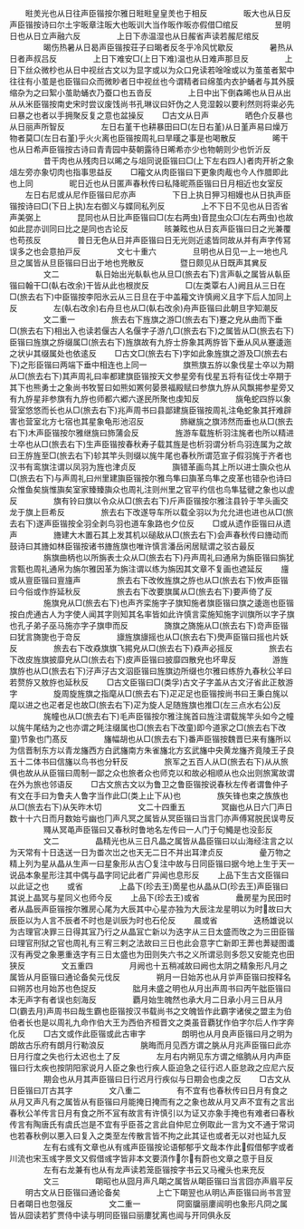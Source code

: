 <!-- { "loadSidebar": true } -->
　　暀羙光也从日往声臣锴按尔雅日暀暀皇皇羙也于相反
　　
　　昄大也从日反声臣锴按诗曰尔土宇昄章注昄大也昄训大当作昄作昄亦假借□绾反
　　
　　昱明日也从日立声融六反
　　
　　上日下赤温湿也从日赧省声读若赧尼绾反
　　
　　暍伤热暑从日曷声臣锴按荘子曰暍者反冬乎冷风忧歇反
　　
　　暑热从日者声叔吕反
　　
　　上日下难安□(上日下难)温也从日难声那旦反
　　
　　上日下丝众微杪也从日中视丝古文以为显字或以为众口皃读若唫唫或以为茧茧者絮中往往有小茧是也臣锴曰众而微眇者日中视丝也今谓精者曰绵茧内衣护蛹者与其外膜缩杂为之曰絮小茧助蛹衣乃蚕口也五沓反
　　
　　上日中出下倒森晞也从日从出从从米臣锴按南史宋时尝议废饯尚书孔琳议曰奸伪之人竞湿糓以要利然则将粜必先曰暴之也者以手拥聚反复之意也盆操反
　　□古文从日声
　　
　　晒色介反暴也从日丽声所智反
　　
　　左日右堇干也耕暴田曰□(左日右堇)从日堇声易曰燥万物者莫□(左日右堇)乎火火离也臣锴按周礼曰旱暵之事是也喝散反
　　
　　晞干也从日希声臣锴按古诗曰青青园中葵朝露待日晞希亦少也物朝则少也忻沂反
　　
　　昔干肉也从残肉日以晞之与俎同说臣锴曰□(上下左右四人)者肉开祈之象俎左旁亦象切肉也指事思益反
　　□籕文从肉臣锴曰下更象肉胾也今人作腊即此也上同
　　
　　昵日近也从日匿声春秋传曰私降昵燕臣锴曰日月相近也女室反
　　左日右尼或从尼作臣锴曰尼亦声
　　
　　下日上执日狎习相嫚也从日执声臣锴按诗曰□(下日上执)左右御义与媟同私列反
　　
　　上不下日不见也从日否省声美弼上
　　
　　昆同也从日比声臣锴曰□(左右两虫)音昆虫众□(左右两虫)也故如此昆亦训同曰比之是同也古论反
　　
　　晐兼眩也从日亥声臣锴曰日之光兼覆也苟孩反
　　
　　普日无色从日并声臣锴曰日无光则近逺皆同故从并有声字传冩误多之也会意拍戸反
　　
　　文七十重六
　　
　　旦明也从日见一上一地也凡旦之属皆从旦臣锴曰日出于地也兠散反
　　
　　暨日颇见从日既声其兾反
　　
　　文二
　　
　　倝日始出光倝倝也从旦□(旅去右下)言声倝之属皆从倝臣锴曰翰干□(倝右改余)干皆从此也根炭反
　　
　　□(左类覃右人)阙且从三日在□(旅去右下)中臣锴按李阳氷云从三日旦在于中盖籕文许慎阙义且字下后人加同上反
　　
　　左(倝右改余)右舟旦也从□(倝右改余)舟声臣锴曰此朝旦字知潮反
　　
　　文二重一
　　
　　旅去右下旌旗之游□(旅去右下)蹇之皃从曲而下垂□(旅去右下)相出入也读若偃古人名偃字子游凢□(旅去右下)之属皆从□(旅去右下)臣锴曰旌旗之斿缀属□(旅去右下)旌旗故有九斿士斿象其两斿皆下垂从风从蹇逶迤之状屮其缀属处也依逺反
　　□古文□(旅去右下)字如此象旌旗之游及□(旅去右下)之形臣锴曰两端下垂中相连也上同一
　　
　　旗熊旗五斿以象伐星士卒以为期从□(旅去右下)其声周礼曰率都建旗臣锴按天文参星旁有伐星五将有征伐士卒期于其下也熊勇士之象尚书牧誓曰如熊如罴何晏景福殿赋曰参旗九斿从风飘掦参星旁又有九斿星非参旗有九斿也师都六郷六遂民所聚也虔知反
　　
　　旐龟蛇四斿以象营室悠悠而长也从□(旅去右下)兆声周书曰县鄙建旐臣锴按周礼注龟蛇象其扞难辟害也营室北方七宿也其星象龟形池沼反
　　
　　斾継旐之旗沛然而垂也从□(旅去右下)木声臣锴按尔雅继旐曰斾蒲会反
　　
　　旌游车载旌析羽注旄者也所以精进士卒也从□(旅去右下)生声臣锴按春秋寿子载其旌是也析羽谓分析鸟羽连属为之故曰王斿旌至□(旅去右下)轸其竿头则缀以旄牛尾也春秋所谓范宣子假羽旄于齐者也汉书有鸾旗注谓以凤羽为旌也津贞反
　　
　　旟错革画鸟其上所以进士旟众也从□(旅去右下)与声周礼曰州里建旟臣锴按尔雅鸟隼曰旟革鸟隼之皮革也错杂也诗曰众惟鱼矣旐惟旟矣室家臻臻旟众也周礼注则州里之官平约信也鸟隼猛徤之象也以虗反
　　
　　旗有铃曰旗以令众从□(旅去右下)斤声臣锴按尔雅注县铃于竿头画交龙于旗上巨希反
　　
　　旅去右下改遂导车所以载全羽以为允允进也进也从□(旅去右下)遂声臣锴按全羽全剥鸟羽也道车象路也夕位反
　　□或从遗作臣锴曰从遗声
　　
　　旝建大木置石其上发其机以磓敌从□(旅去右下)会声春秋传曰旝动而鼓诗曰其旝如林臣锴按诸书旝旌旗也唯许慎言潘岳闲居赋谓之驳古最反
　　
　　旃旗曲柄也以所旃表士众从□(旅去右下)丹声周礼曰通帛为旃臣锴曰旃犹言甄也周礼通帛为旃尔雅因革为旃注谓以练为旃因其文章不复画也遮延反
　　旜或从亶臣锴曰亶旜声
　　
　　旅去右下改攸旌旗之斿也从□(旅去右下)攸声臣锴曰今俗或作斿延秋反
　　
　　旅去右下改要旗属从□(旅去右下)要声倚了反
　　
　　施旗皃从□(旅去右下)也声齐栾施字子旗知施者旗臣锴曰旗之逶迤也臣锴按白虎通古人为字使人闻其字则知其名率皆如此许慎言栾施知施字训旗所以字子旗也孔子弟子巫马施亦字子旗申而反
　　
　　旖旗之旖施从□(旅去右下)竒声臣锴曰犹言旖旎也于竒反
　　
　　旚旌旗旚摇也从□(旅去右下)爂声臣锴曰摇也片妖反
　　
　　旅去右下改猋旗旗飞掦皃从□(旅去右下)猋声必摇反
　　
　　旅去右下改皮旌旗披靡皃从□(旅去右下)皮声臣锴曰披靡四散皃也坏卑反
　　
　　游旌旗斿也从□(旅去右下)汓声汓古文泅臣锴曰旌旗边所缀也尔雅曰练斿九春秋公羊曰若赘斿又敖斿也延秋反
　　□古文臣锴曰□(类孚)古文子字盖从古文汓省此正敖游字
　　
　　旋周旋旌旗之指麾从□(旅去右下)疋疋足也臣锴按尚书曰王秉白旄以麾以进之也疋者足也故□(旅去右下)疋为旋人足随旌旗也推□(左三点水右公)反
　　
　　旄幢也从□(旅去右下)毛声臣锴按尔雅注旄首曰旌注谓载旄竿头如今之幢以旄牛尾结为之也亦谓之眊注缀属也□(旅去右下改童)即今道家之□(旅去右下改童)节象也门髙反
　　
　　旛幅胡也从□(旅去右下)番声臣锴按魏晋巳来有旛所以为信晋制东方以青龙旛西方白武旛南方朱雀旛北方玄武旛中央黄龙旛齐竟陵王子良五十二体书曰信旛以鸟书也分轩反
　　
　　旅军之五百人从□(旅去右下)从从旅俱也故从从臣锴曰周制一鄙之众也旅者众也师克以和故必相顺从也众出则旅寓故谓在外为旅也邻语反
　　□古文旅古文以为鲁卫之鲁臣锴按说春秋左传者谓鲁仲子有文在手曰为鲁夫人鲁字当作此□(类上止下从)也
　　
　　族矢锋也束之族族也从□(旅去右下)从矢昨木切
　　
　　文二十四重五
　　
　　冥幽也从日六冂声日数十十六日而月数始亏幽也冂声凡冥之属皆从冥臣锴曰当言冂亦声傅冩脱民误甹反
　　
　　鼆从冥黾声臣锴曰又春秋时鲁地名左传曰一人门于句鱦是也没彭反
　　
　　文二
　　
　　晶精光也从三日凡晶之属皆从晶臣锴曰以山海经注言之以为天常有十日迭送一日为畨次岀之也天无二日不并出耳津贞反
　　
　　曐万物之精上列为星从晶从生声一曰星象形从古〇复注中故与日同臣锴曰据今地上生于天一说品本象星形注其中偶与晶字同记此者广异闻也息形反
　　上品下生古文臣锴曰以此证之也
　　或省
　　
　　上晶下(珍去王)啇星也从晶从□(珍去王)声臣锴曰其说上晶冥与星同义也师今反
　　上品下(珍去王)或省
　　
　　曟房星为民田时者从晶辰声臣锴按尔雅房心尾为大辰其中心星亦独为大辰注龙星明以为时故曰大辰臣以为人言不辰者不时也是训辰为时也石伦反
　　晨或省
　　
　　迭杨雄说以为古理官决罪三日得其冝乃行之从晶冝亡新以为迭字从三日太盛而攺之为三田臣锴曰理官刑狱之官也周礼有三宥三剌之法故曰三日也此会意字亡新即王莾也莾疑图谶汉有再受之象悪重迭字有三日太盛也为田则失六书之义所谓忌则多怨又安能克也田狭反
　　
　　文五重四
　　
　　月阙也十五稍减故曰阙也太阴之精象形凡月之属皆从月臣锴曰通论备矣元伐反
　　
　　朔月一日始苏也从月屰声臣锴曰按释名曰朔苏也月始苏也色捉反
　　
　　朏月未盛之明也从月出声周书曰丙午朏臣锴曰本无声字有者误也刻海反
　　
　　覇月始生魄然也承大月二日承小月三日从月□(霸去月)声周书曰哉生霸也臣锴按汉书载尚书之文魄皆作此霸字诸侯之盟主为伯伯者长也是以周礼九命作伯大王为西伯齐桓晋文之类虽音覇犹作伯字尔后人作字奔化反
　　□古文或作此臣锴或此古审字
　　
　　朗明也从月良声臣锴曰月之明为朗故古乐府有朗月行勒浪反
　　
　　朓晦而月见西方谓之朓从月兆声臣锴曰此亦日月行度之失也行太迟也土了反
　　
　　左月右内朔见东方谓之缩朒从月内声臣锴曰行太疾也按阴阳家说月人臣之象也行疾人臣迫急之征行迟人臣怠政之应尼六反
　　
　　期会也从月其声臣锴曰日行迟月行疾似与日期会也虔之反
　　□古文从日臣锴曰丌古其字
　　
　　文八重二
　　
　　有不宜有也春秋传曰日月有食之从月又声凡有之属皆从有臣锴曰月能掩日掩而有之之象也故从月又声不宜有之言出春秋公羊传言日月有食之所不冝有故言有许慎引以为证又亦象手掩也有难者曰春秋传言有陶唐氏有虞氏岂是不宜有乎臣荅之言此自仲尼立例取此一言为文不通于常词也若春秋例以悪入曰复入之类至左传散言皆不拘之此其证也或者无以对也延九反
　　
　　左有右彧有文章也从有彧声臣锴按论语郁郁乎文哉本作此假借郁字或者川流也宋玉彧字景文又假借彧字皆非本文要湏作尔有蔚也文章之意于目反
　　
　　左有右龙兼有也从有龙声读若笼臣锴按字书云又马襱头也来充反
　　
　　文三
　　
　　朙昭也从囧月声凡朙之属皆从朙臣锴曰当言囧亦声眉平反
　　明古文从日臣锴曰通论备矣
　　
　　上亡下朙翌也从明亾声臣锴曰尚书言翌日者朙日也忽强反
　　
　　文二重一
　　
　　冏窗牖丽廔闿明也象形凡冏之属皆从囧读若犷贾侍中读与明同臣锴曰丽廔犹离也闿与开同俱永反
　　
